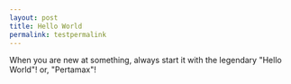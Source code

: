 ```yaml
---
layout: post
title: Hello World
permalink: testpermalink
---
```


When you are new at something, always start it with the legendary "Hello World"!
or, "Pertamax"!

